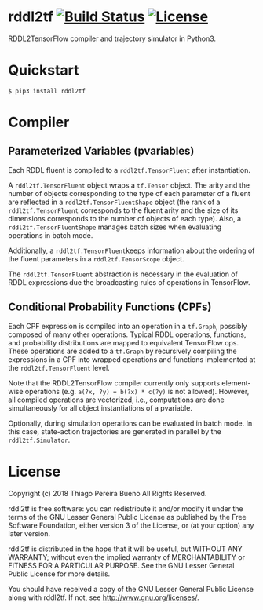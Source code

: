 # rddl2tf [![Build Status](https://travis-ci.org/thiagopbueno/rddl2tf.svg?branch=master)](https://travis-ci.org/thiagopbueno/rddl2tf) [![License](https://img.shields.io/aur/license/yaourt.svg)](https://github.com/thiagopbueno/rddl2tf/blob/master/LICENSE)

RDDL2TensorFlow compiler and trajectory simulator in Python3.

# Quickstart

```text
$ pip3 install rddl2tf
```

# Compiler

## Parameterized Variables (pvariables)

Each RDDL fluent is compiled to a ``rddl2tf.TensorFluent`` after instantiation.

A ``rddl2tf.TensorFluent`` object wraps a ``tf.Tensor`` object. The arity and the number of objects corresponding to the type of each parameter of a fluent are reflected in a ``rddl2tf.TensorFluentShape`` object (the rank of a ``rddl2tf.TensorFluent`` corresponds to the fluent arity and the size of its dimensions corresponds to the number of objects of each type). Also, a ``rddl2tf.TensorFluentShape`` manages batch sizes when evaluating operations in batch mode.

Additionally, a ``rddl2tf.TensorFluent``keeps information about the ordering of the fluent parameters in a ``rddl2tf.TensorScope`` object.

The ``rddl2tf.TensorFluent`` abstraction is necessary in the evaluation of RDDL expressions due the broadcasting rules of operations in TensorFlow.


## Conditional Probability Functions (CPFs)

Each CPF expression is compiled into an operation in a ``tf.Graph``, possibly composed of many other operations. Typical RDDL operations, functions, and probability distributions are mapped to equivalent TensorFlow ops. These operations are added to a ``tf.Graph`` by recursively compiling the expressions in a CPF into wrapped operations and functions implemented at the ``rddl2tf.TensorFluent`` level.

Note that the RDDL2TensorFlow compiler currently only supports element-wise operations (e.g. ``a(?x, ?y) = b(?x) * c(?y)`` is not allowed). However, all compiled operations are vectorized, i.e., computations are done simultaneously for all object instantiations of a pvariable.

Optionally, during simulation operations can be evaluated in batch mode. In this case, state-action trajectories are generated in parallel by the ``rddl2tf.Simulator``.


# License

Copyright (c) 2018 Thiago Pereira Bueno All Rights Reserved.

rddl2tf is free software: you can redistribute it and/or modify it
under the terms of the GNU Lesser General Public License as published by
the Free Software Foundation, either version 3 of the License, or (at
your option) any later version.

rddl2tf is distributed in the hope that it will be useful, but
WITHOUT ANY WARRANTY; without even the implied warranty of
MERCHANTABILITY or FITNESS FOR A PARTICULAR PURPOSE. See the GNU Lesser
General Public License for more details.

You should have received a copy of the GNU Lesser General Public License
along with rddl2tf. If not, see http://www.gnu.org/licenses/.
